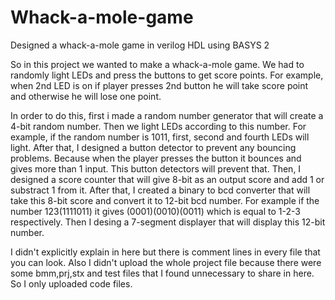 # Whack-a-mole-game
Designed a whack-a-mole game in verilog HDL using BASYS 2 

So in this project we wanted to make a whack-a-mole game. We had to randomly light LEDs and press the buttons to get score points. For example, when 2nd LED is on if player presses 2nd button he will take score point and otherwise he will lose one point.

In order to do this, first i made a random number generator that will create a 4-bit random number. Then we light LEDs according to this number. For example, if the random number is 1011, first, second and fourth LEDs will light. After that, I designed a button detector to prevent any bouncing problems. Because when the player presses the button it bounces and gives more than 1 input. This button detectors will prevent that. Then, I designed a score counter that will give 8-bit as an output score and add 1 or substract 1 from it. After that, I created a binary to bcd converter that will take this 8-bit score and convert it to 12-bit bcd number. For example  if the number 123(1111011) it gives (0001)(0010)(0011) which is equal to 1-2-3 respectively. Then I desing a 7-segment displayer that will display this 12-bit number.


I didn't explicitly explain in here but there is comment lines in every file that you can look. Also I didn't upload the whole project file because there were some bmm,prj,stx and test files that I found unnecessary to share in here. So I only uploaded code files.
